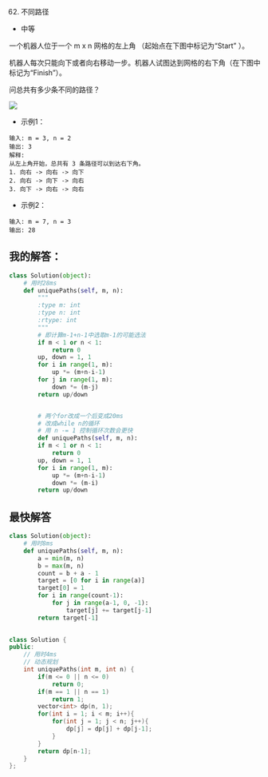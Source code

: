 0062. 不同路径

- 中等

一个机器人位于一个 m x n 网格的左上角 （起始点在下图中标记为“Start” ）。

机器人每次只能向下或者向右移动一步。机器人试图达到网格的右下角（在下图中标记为“Finish”）。

问总共有多少条不同的路径？

![](https://assets.leetcode-cn.com/aliyun-lc-upload/uploads/2018/10/22/robot_maze.png)

- 示例1：
```
输入: m = 3, n = 2
输出: 3
解释:
从左上角开始，总共有 3 条路径可以到达右下角。
1. 向右 -> 向右 -> 向下
2. 向右 -> 向下 -> 向右
3. 向下 -> 向右 -> 向右
```

- 示例2：
```
输入: m = 7, n = 3
输出: 28
```
## 我的解答：
``` python
class Solution(object):
    # 用时28ms
    def uniquePaths(self, m, n):
        """
        :type m: int
        :type n: int
        :rtype: int
        """
        # 即计算m-1+n-1中选取m-1的可能选法
        if m < 1 or n < 1:
            return 0
        up, down = 1, 1
        for i in range(1, m):
            up *= (m+n-i-1)
        for j in range(1, m):
            down *= (m-j)
        return up/down


        # 两个for改成一个后变成20ms
        # 改成while n的循环
        # 用 n -= 1 控制循环次数会更快
        def uniquePaths(self, m, n):
        if m < 1 or n < 1:
            return 0
        up, down = 1, 1
        for i in range(1, m):
            up *= (m+n-i-1)
            down *= (m-i)
        return up/down
```

## 最快解答
```python
class Solution(object):
    # 用时8ms
    def uniquePaths(self, m, n):
        a = min(m, n)
        b = max(m, n)
        count = b + a - 1
        target = [0 for i in range(a)]
        target[0] = 1
        for i in range(count-1):
            for j in range(a-1, 0, -1):
                target[j] += target[j-1]
        return target[-1]
        
```

```cpp
class Solution {
public:
    // 用时4ms
    // 动态规划
    int uniquePaths(int m, int n) {
        if(m <= 0 || n <= 0)
            return 0;
        if(m == 1 || n == 1)
            return 1;
        vector<int> dp(n, 1);
        for(int i = 1; i < m; i++){
            for(int j = 1; j < n; j++){
                dp[j] = dp[j] + dp[j-1];
            }
        }
        return dp[n-1];
    }
};
```